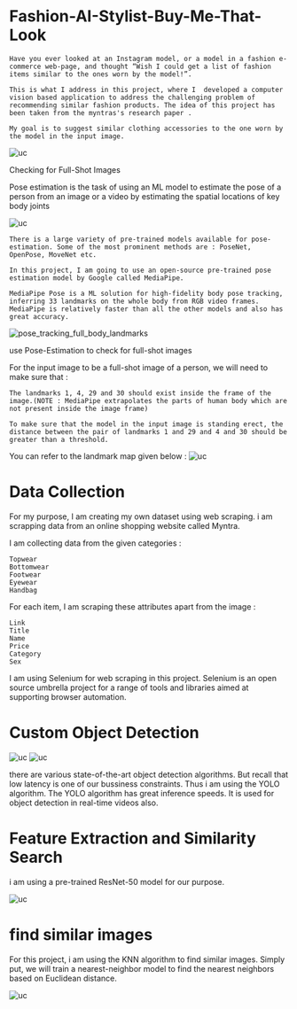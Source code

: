 # Fashion-AI-Stylist-Buy-Me-That-Look




    Have you ever looked at an Instagram model, or a model in a fashion e-commerce web-page, and thought “Wish I could get a list of fashion items similar to the ones worn by the model!”.

    This is what I address in this project, where I  developed a computer vision based application to address the challenging problem of recommending similar fashion products. The idea of this project has been taken from the myntras's research paper .

    My goal is to suggest similar clothing accessories to the one worn by the model in the input image.

![uc](https://github.com/Ankush-kadu/Fashion-AI-Stylist-Buy-Me-That-Look/assets/107274024/f8c4f2fc-a32b-4a90-822f-4bb0e0d25a2b)

Checking for Full-Shot Images

Pose estimation is the task of using an ML model to estimate the pose of a person from an image or a video by estimating the spatial locations of key body joints

![uc](https://github.com/Ankush-kadu/Fashion-AI-Stylist-Buy-Me-That-Look/assets/107274024/c54fc892-702d-4484-a85f-80951fa93e7d)




    There is a large variety of pre-trained models available for pose-estimation. Some of the most prominent methods are : PoseNet, OpenPose, MoveNet etc.

    In this project, I am going to use an open-source pre-trained pose estimation model by Google called MediaPipe.

    MediaPipe Pose is a ML solution for high-fidelity body pose tracking, inferring 33 landmarks on the whole body from RGB video frames. MediaPipe is relatively faster than all the other models and also has great accuracy.

![pose_tracking_full_body_landmarks](https://github.com/Ankush-kadu/Fashion-AI-Stylist-Buy-Me-That-Look/assets/107274024/c7d2cb08-504a-471e-ade7-40b2ecd2824d)




use Pose-Estimation to check for full-shot images


For the input image to be a full-shot image of a person, we will need to make sure that :

    The landmarks 1, 4, 29 and 30 should exist inside the frame of the image.(NOTE : MediaPipe extrapolates the parts of human body which are not present inside the image frame)

    To make sure that the model in the input image is standing erect, the distance between the pair of landmarks 1 and 29 and 4 and 30 should be greater than a threshold.



You can refer to the landmark map given below :
![uc](https://github.com/Ankush-kadu/Fashion-AI-Stylist-Buy-Me-That-Look/assets/107274024/fde2bb96-c6ab-4018-8f70-dd58e6486b9f)



# Data Collection


For my purpose, I am creating my own dataset using web scraping. i am scrapping data from an online shopping website called Myntra.

I am collecting data from the given categories :

    Topwear
    Bottomwear
    Footwear
    Eyewear
    Handbag

For each item, I am scraping these attributes apart from the image :

    Link
    Title
    Name
    Price
    Category
    Sex

I am using Selenium for web scraping in this project. Selenium is an open source umbrella project for a range of tools and libraries aimed at supporting browser automation.

# Custom Object Detection
![uc](https://github.com/Ankush-kadu/Fashion-AI-Stylist-Buy-Me-That-Look/assets/107274024/ce538199-debf-4519-b69c-03a51857af39)
![uc](https://github.com/Ankush-kadu/Fashion-AI-Stylist-Buy-Me-That-Look/assets/107274024/90ecf38e-3a18-430e-b211-dbc6ef1618a5)


there are various state-of-the-art object detection algorithms. But recall that low latency is one of our bussiness constraints. Thus i am using the YOLO algorithm. The YOLO algorithm has great inference speeds. It is used for object detection in real-time videos also.

#  Feature Extraction and Similarity Search

i am using a pre-trained ResNet-50 model for our purpose.

![uc](https://github.com/Ankush-kadu/Fashion-AI-Stylist-Buy-Me-That-Look/assets/107274024/e61fb160-4702-481e-8230-154f1fce6e6f)

# find similar images

For this project, i am using the KNN algorithm to find similar images. Simply put, we will train a nearest-neighbor model to find the nearest neighbors based on Euclidean distance.



![uc](https://github.com/Ankush-kadu/Fashion-AI-Stylist-Buy-Me-That-Look/assets/107274024/5d0839ce-fe7e-47a3-bdbd-2a6f28c90e70)

